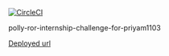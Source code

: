 
[![CircleCI](https://circleci.com/gh/priyam1103/polly-ror-internship-challenge-for-priyam1103.svg?style=svg&circle-token=0e7d3e501e98301c64849bebf4bde4746c971239)](https://app.circleci.com/pipelines/github/priyam1103/BigB-pollyy/9/workflows/09db3ce5-0488-4ff7-98ca-e58a6e374241/jobs/9)

polly-ror-internship-challenge-for-priyam1103

[Deployed url](https://polly-priyam-internship-l0.herokuapp.com/)